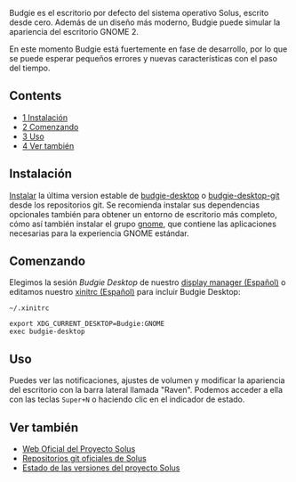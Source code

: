 Budgie es el escritorio por defecto del sistema operativo Solus, escrito desde cero. Además de un diseño más moderno, Budgie puede simular la apariencia del escritorio GNOME 2.

En este momento Budgie está fuertemente en fase de desarrollo, por lo que se puede esperar pequeños errores y nuevas características con el paso del tiempo.

## Contents

*   [1 Instalación](#Instalaci.C3.B3n)
*   [2 Comenzando](#Comenzando)
*   [3 Uso](#Uso)
*   [4 Ver también](#Ver_tambi.C3.A9n)

## Instalación

[Instalar](/index.php/Install "Install") la última version estable de [budgie-desktop](https://www.archlinux.org/packages/?name=budgie-desktop) o [budgie-desktop-git](https://aur.archlinux.org/packages/budgie-desktop-git/) desde los repositorios git. Se recomienda instalar sus dependencias opcionales también para obtener un entorno de escritorio más completo, cómo así también instalar el grupo [gnome](https://www.archlinux.org/groups/x86_64/gnome/), que contiene las aplicaciones necesarias para la experiencia GNOME estándar.

## Comenzando

Elegimos la sesión *Budgie Desktop* de nuestro [display manager (Español)](/index.php/Display_manager_(Espa%C3%B1ol) "Display manager (Español)") o editamos nuestro [xinitrc (Español)](/index.php/Xinitrc_(Espa%C3%B1ol) "Xinitrc (Español)") para incluir Budgie Desktop:

 `~/.xinitrc` 
```
export XDG_CURRENT_DESKTOP=Budgie:GNOME
exec budgie-desktop

```

## Uso

Puedes ver las notificaciones, ajustes de volumen y modificar la apariencia del escritorio con la barra lateral llamada "Raven". Podemos acceder a ella con las teclas `Super+N` o haciendo clic en el indicador de estado.

## Ver también

*   [Web Oficial del Proyecto Solus](https://solus-project.com/)
*   [Repositorios git oficiales de Solus](https://git.solus-project.com/)
*   [Estado de las versiones del proyecto Solus](https://build.solus-project.com/)